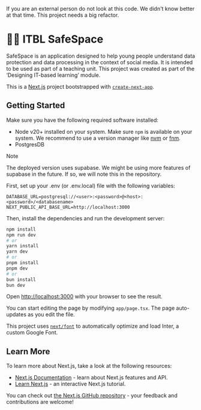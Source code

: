 If you are an external person do not look at this code. We didn't know better at that time. This project needs a big refactor.


# 🧑‍🏫 ITBL SafeSpace

SafeSpace is an application designed to help young people understand data protection and data processing in the context of social media. It is intended to be used as part of a teaching unit. This project was created as part of the ‘Designing IT-based learning’ module.

This is a [Next.js](https://nextjs.org/) project bootstrapped with [`create-next-app`](https://github.com/vercel/next.js/tree/canary/packages/create-next-app).

## Getting Started

Make sure you have the following required software installed:

- Node v20+ installed on your system. Make sure `npm` is available on your system.
  We recommend to use a version manager like [nvm](https://github.com/nvm-sh/nvm) or [fnm](https://github.com/Schniz/fnm).
- PostgresDB

> [!NOTE]
> The deployed version uses supabase. We might be using more features of supabase in the future. If so, we will note this in the repository.

First, set up your .env (or .env.local) file with the following variables:

```dotenv
DATABASE_URL=postgresql://<user>:<password>@<host>:<password>/<databasename>
NEXT_PUBLIC_API_BASE_URL=http://localhost:3000
```

Then, install the dependencies and run the development server:

```bash
npm install
npm run dev
# or
yarn install
yarn dev
# or
pnpm install
pnpm dev
# or
bun install
bun dev
```

Open [http://localhost:3000](http://localhost:3000) with your browser to see the result.

You can start editing the page by modifying `app/page.tsx`. The page auto-updates as you edit the file.

This project uses [`next/font`](https://nextjs.org/docs/basic-features/font-optimization) to automatically optimize and load Inter, a custom Google Font.

## Learn More

To learn more about Next.js, take a look at the following resources:

- [Next.js Documentation](https://nextjs.org/docs) - learn about Next.js features and API.
- [Learn Next.js](https://nextjs.org/learn) - an interactive Next.js tutorial.

You can check out [the Next.js GitHub repository](https://github.com/vercel/next.js/) - your feedback and contributions are welcome!
